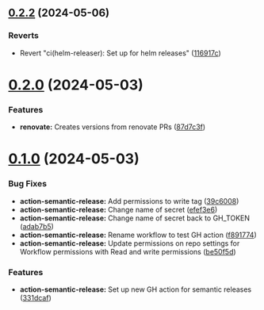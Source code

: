 ## [0.2.2](https://github.com/Piwero/piwhelm/compare/v0.2.1...v0.2.2) (2024-05-06)


### Reverts

* Revert "ci(helm-releaser): Set up for helm releases" ([116917c](https://github.com/Piwero/piwhelm/commit/116917c593e9314c1ee2413b4a95faeb0a99830e))

# [0.2.0](https://github.com/Piwero/piwhelm/compare/v0.1.0...v0.2.0) (2024-05-03)


### Features

* **renovate:** Creates versions from renovate PRs ([87d7c3f](https://github.com/Piwero/piwhelm/commit/87d7c3f9fde6b9afbfd0b286db8720ee58820ecd))

# [0.1.0](https://github.com/Piwero/piwhelm/compare/v0.0.10...v0.1.0) (2024-05-03)


### Bug Fixes

* **action-semantic-release:** Add permissions to write tag ([39c6008](https://github.com/Piwero/piwhelm/commit/39c6008e5fa0f3ee7c464dc7b233a1ee00733215))
* **action-semantic-release:** Change name of secret ([efef3e6](https://github.com/Piwero/piwhelm/commit/efef3e638e69e8520b3e165bcd806c77b340a752))
* **action-semantic-release:** Change name of secret back to GH_TOKEN ([adab7b5](https://github.com/Piwero/piwhelm/commit/adab7b57e5ede7555127d0b32d04f6babe9dee0a))
* **action-semantic-release:** Rename workflow to test GH action ([f891774](https://github.com/Piwero/piwhelm/commit/f891774e410817cb57b75cea8e7d671fd27136b5))
* **action-semantic-release:** Update permissions on repo settings for Workflow permissions with Read and write permissions ([be50f5d](https://github.com/Piwero/piwhelm/commit/be50f5d43f45ac808bc5a4ffe0dd214ebe40fa88))


### Features

* **action-semantic-release:** Set up new GH action for semantic releases ([331dcaf](https://github.com/Piwero/piwhelm/commit/331dcafb6090c68b18b2a46915d52de99d6045cc))
